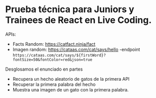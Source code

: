 # Prueba técnica para Juniors y Trainees de React en Live Coding.

APIs:

- Facts Random: https://catfact.ninja/fact
- Imagen random: https://cataas.com/cat/says/hello
    -endpoint `https://cataas.com/cat/says/${firstWord}?fontSize=50&fontColor=red&json=true`

Desglosamos el enunciado en partes

- Recupera un hecho aleatorio de gatos de la primera API
- Recuperar la primera palabra del hecho
- Muestra una imagen de un gato con la primera palabra.